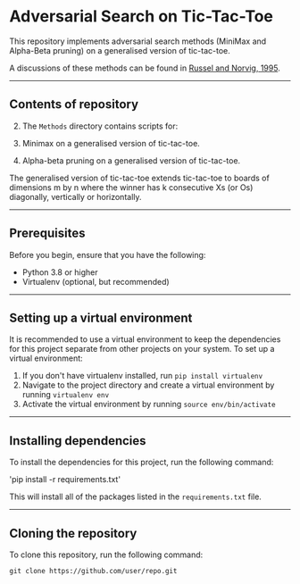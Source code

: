 # Adversarial Search on Tic-Tac-Toe

This repository implements adversarial search methods (MiniMax and Alpha-Beta pruning) on a generalised version of tic-tac-toe.

A discussions of these methods can be found in [Russel and Norvig, 1995](https://zoo.cs.yale.edu/classes/cs470/materials/aima2010.pdf).

---

## Contents of repository

2. The `Methods` directory contains scripts for:

  1. Minimax on a generalised version of tic-tac-toe.

  2. Alpha-beta pruning on a generalised version of tic-tac-toe.

The generalised version of tic-tac-toe extends tic-tac-toe to boards of dimensions
m by n where the winner has k consecutive Xs (or Os) diagonally, vertically or
horizontally.

---

## Prerequisites

Before you begin, ensure that you have the following:

- Python 3.8 or higher
- Virtualenv (optional, but recommended)

---

## Setting up a virtual environment

It is recommended to use a virtual environment to keep the dependencies for this project separate from other projects on your system. To set up a virtual environment:

1. If you don't have virtualenv installed, run `pip install virtualenv`
2. Navigate to the project directory and create a virtual environment by running `virtualenv env`
3. Activate the virtual environment by running `source env/bin/activate`

---

## Installing dependencies

To install the dependencies for this project, run the following command:

'pip install -r requirements.txt'

This will install all of the packages listed in the `requirements.txt` file.

---

## Cloning the repository

To clone this repository, run the following command:

`git clone https://github.com/user/repo.git`

